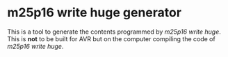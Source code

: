 m25p16 write huge generator
===========================

This is a tool to generate the contents programmed by *m25p16 write huge*. This is **not** to be built for AVR but on the computer compiling the code of *m25p16 write huge*.
